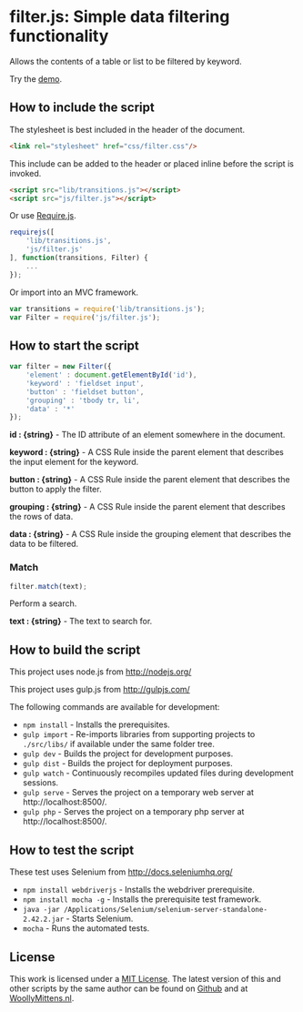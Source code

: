 # filter.js: Simple data filtering functionality

Allows the contents of a table or list to be filtered by keyword.

Try the <a href="http://www.woollymittens.nl/default.php?url=useful-filter">demo</a>.

## How to include the script

The stylesheet is best included in the header of the document.

```html
<link rel="stylesheet" href="css/filter.css"/>
```

This include can be added to the header or placed inline before the script is invoked.

```html
<script src="lib/transitions.js"></script>
<script src="js/filter.js"></script>
```

Or use [Require.js](https://requirejs.org/).

```js
requirejs([
	'lib/transitions.js',
	'js/filter.js'
], function(transitions, Filter) {
	...
});
```

Or import into an MVC framework.

```js
var transitions = require('lib/transitions.js');
var Filter = require('js/filter.js');
```

## How to start the script

```javascript
var filter = new Filter({
	'element' : document.getElementById('id'),
	'keyword' : 'fieldset input',
	'button' : 'fieldset button',
	'grouping' : 'tbody tr, li',
	'data' : '*'
});
```

**id : {string}** - The ID attribute of an element somewhere in the document.

**keyword : {string}** - A CSS Rule inside the parent element that describes the input element for the keyword.

**button : {string}** - A CSS Rule inside the parent element that describes the button to apply the filter.

**grouping : {string}** - A CSS Rule inside the parent element that describes the rows of data.

**data : {string}** - A CSS Rule inside the grouping element that describes the data to be filtered.

### Match

```javascript
filter.match(text);
```

Perform a search.

**text : {string}** - The text to search for.

## How to build the script

This project uses node.js from http://nodejs.org/

This project uses gulp.js from http://gulpjs.com/

The following commands are available for development:
+ `npm install` - Installs the prerequisites.
+ `gulp import` - Re-imports libraries from supporting projects to `./src/libs/` if available under the same folder tree.
+ `gulp dev` - Builds the project for development purposes.
+ `gulp dist` - Builds the project for deployment purposes.
+ `gulp watch` - Continuously recompiles updated files during development sessions.
+ `gulp serve` - Serves the project on a temporary web server at http://localhost:8500/.
+ `gulp php` - Serves the project on a temporary php server at http://localhost:8500/.

## How to test the script

These test uses Selenium from http://docs.seleniumhq.org/

+ `npm install webdriverjs` - Installs the webdriver prerequisite.
+ `npm install mocha -g` - Installs the prerequisite test framework.
+ `java -jar /Applications/Selenium/selenium-server-standalone-2.42.2.jar` - Starts Selenium.
+ `mocha` - Runs the automated tests.

## License

This work is licensed under a [MIT License](https://opensource.org/licenses/MIT). The latest version of this and other scripts by the same author can be found on [Github](https://github.com/WoollyMittens) and at [WoollyMittens.nl](https://www.woollymittens.nl/).
